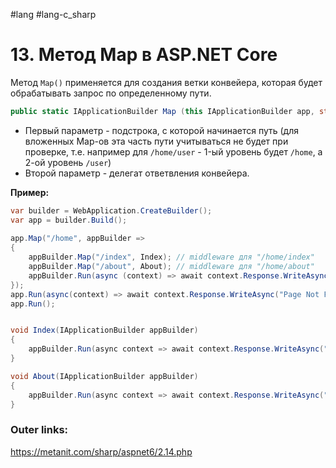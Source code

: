 #lang #lang-c_sharp 

# 13. Метод Map в ASP.NET Core

Метод `Map()` применяется для создания ветки конвейера, которая будет обрабатывать запрос по определенному пути.
```csharp
public static IApplicationBuilder Map (this IApplicationBuilder app, string pathMatch, Action<IApplicationBuilder> configuration);
```

- Первый параметр - подстрока, с которой начинается путь (для вложенных Map-ов эта часть пути учитываться не будет при проверке, т.е. например для `/home/user` - 1-ый уровень будет `/home`, а 2-ой уровень `/user`)
- Второй параметр - делегат ответвления конвейера.

**Пример:**
```csharp
var builder = WebApplication.CreateBuilder();
var app = builder.Build();
 
app.Map("/home", appBuilder =>
{
    appBuilder.Map("/index", Index); // middleware для "/home/index"
    appBuilder.Map("/about", About); // middleware для "/home/about"
    appBuilder.Run(async (context) => await context.Response.WriteAsync("Home Page")); // middleware для "/home"
});
app.Run(async(context) => await context.Response.WriteAsync("Page Not Found"));
app.Run();


void Index(IApplicationBuilder appBuilder)
{
    appBuilder.Run(async context => await context.Response.WriteAsync("Index Page"));
}

void About(IApplicationBuilder appBuilder)
{
    appBuilder.Run(async context => await context.Response.WriteAsync("About Page"));
}
```

### Outer links:
https://metanit.com/sharp/aspnet6/2.14.php